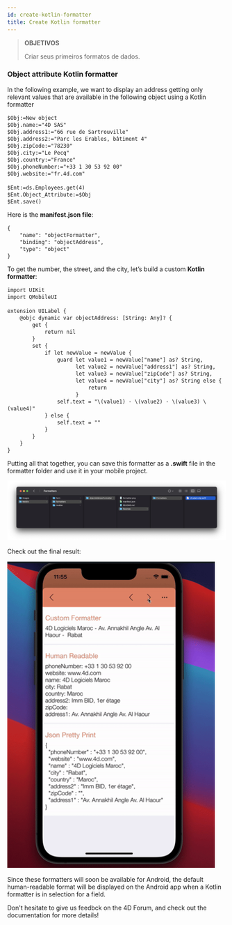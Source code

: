 ```yaml
---
id: create-kotlin-formatter
title: Create Kotlin formatter
---
```


> **OBJETIVOS**
> 
> Criar seus primeiros formatos de dados.


### Object attribute Kotlin formatter

In the following example, we want to display an address getting only relevant values that are available in the following object using a Kotlin formatter

```4d 
$Obj:=New object 
$Obj.name:="4D SAS" 
$Obj.address1:="66 rue de Sartrouville" 
$Obj.address2:="Parc les Erables, bâtiment 4" 
$Obj.zipCode:="78230" 
$Obj.city:="Le Pecq" 
$Obj.country:="France" 
$Obj.phoneNumber:="+33 1 30 53 92 00" 
$Obj.website:="fr.4d.com"

$Ent:=ds.Employees.get(4)
$Ent.Object_Attribute:=$Obj
$Ent.save()

```

Here is the **manifest.json file**:

```4d
{
    "name": "objectFormatter",
    "binding": "objectAddress",
    "type": "object" 
}

```

To get the number, the street, and the city, let’s build a custom **Kotlin formatter**:

```4d 
import UIKit
import QMobileUI

extension UILabel {
    @objc dynamic var objectAddress: [String: Any]? {
        get {
            return nil
        }
        set {
            if let newValue = newValue {
                guard let value1 = newValue["name"] as? String,
                      let value2 = newValue["address1"] as? String,
                      let value3 = newValue["zipCode"] as? String,
                      let value4 = newValue["city"] as? String else {
                          return
                      }
                self.text = "\(value1) - \(value2) - \(value3) \(value4)"
            } else {
                self.text = ""
            }
        }
    }
}
```

Putting all that together, you can save this formatter as a **.swift** file in the formatter folder and use it in your mobile project.

![Architecture](img/architecture-.png)

Check out the final result:

![Final result](img/rendu.png)

Since these formatters will soon be available for Android, the default human-readable format will be displayed on the Android app when a Kotlin formatter is in selection for a field.

Don't hesitate to give us feedbck on the 4D Forum, and check out the documentation for more details!